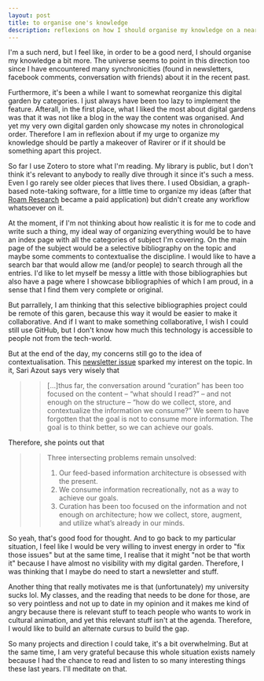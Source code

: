 ```yaml
---
layout: post
title: to organise one's knowledge
description: reflexions on how I should organise my knowledge on a near future
---
```



I'm a such nerd, but I feel like, in order to be a good nerd, I should organise my knowledge a bit more. The universe seems to point in this direction too since I have encountered many synchronicities (found in newsletters, facebook comments, conversation with friends) about it in the recent past. 

Furthermore, it's been a while I want to somewhat reorganize this digital garden by categories. I just always have been too lazy to implement the feature. Afterall, in the first place, what I liked the most about digital gardens was that it was not like a blog in the way the content was organised. And yet my very own digital garden only showcase my notes in chronological order. Therefore I am in reflexion about if my urge to organize my knowledge should be partly a makeover of Ravirer or if it should be something apart this project.

So far I use Zotero to store what I'm reading. My library is public, but I don't think it's relevant to anybody to really dive through it since it's such a mess. Even I go rarely see older pieces that lives there. I used Obsidian, a graph-based note-taking software, for a little time to organize my ideas (after that [Roam Research](https://roamresearch.com/) became a paid application) but didn't create any workflow whatsoever on it. 

At the moment, if I'm not thinking about how realistic it is for me to code and write such a thing, my ideal way of organizing everything would be to have an index page with all the categories of subject I'm covering. On the main page of the subject would be a selective bibliography on the topic and maybe some comments to contextualise the discipline. I would like to have a search bar that would allow me (and/or people) to search through all the entries. I'd like to let myself be messy a little with those bibliographies but also have a page where I showcase bibliographies of which I am proud, in a sense that I find them very complete or original.

But parrallely, I am thinking that this selective bibliographies project could be remote of this garen, because this way it would be easier to make it collaborative. And if I want to make something collaborative, I wish I could still use GitHub, but I don't know how much this technology is accessible to people not from the tech-world. 

But at the end of the day, my concerns still go to the idea of contextualisation. This [newsletter issue](https://sariazout.substack.com/p/check-your-pulse-55) sparked my interest on the topic. In it, Sari Azout says very wisely that 

>> [...]thus far, the conversation around “curation” has been too focused on the content – “what should I read?” – and not enough on the structure – “how do we collect, store, and contextualize the information we consume?” We seem to have forgotten that the goal is not to consume more information. The goal is to think better, so we can achieve our goals. 

Therefore, she points out that

>>Three intersecting problems remain unsolved: 
>>1. Our feed-based information architecture is obsessed with the present.
>>2. We consume information recreationally, not as a way to achieve our goals.
>>3. Curation has been too focused on the information and not enough on architecture; how we collect, store, augment, and utilize what’s already in our minds. 


So yeah, that's good food for thought. And to go back to my particular situation, I feel like I would be very willing to invest energy in order to "fix those issues" but at the same time, I realise that it might "not be that worth it" because I have almost no visibility with my digital garden. Therefore, I was thinking that I maybe do need to start a newsletter and stuff. 

Another thing that really motivates me is that (unfortunately) my university sucks lol. My classes, and the reading that needs to be done for those, are so very pointless and not up to date in my opinion and it makes me kind of angry because there is relevant stuff to teach people who wants to work in cultural animation, and yet this relevant stuff isn't at the agenda. Therefore, I would like to build an alternate cursus to build the gap. 

So many projects and direction I could take, it's a bit overwhelming. But at the same time, I am very grateful because this whole situation exists namely because I had the chance to read and listen to so many interesting things
these last years. I'll meditate on that.


